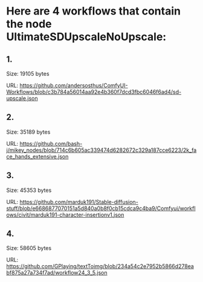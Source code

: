 # Here are 4 workflows that contain the node UltimateSDUpscaleNoUpscale:

## 1. 

Size: 19105 bytes

URL: https://github.com/andersosthus/ComfyUI-Workflows/blob/c3b784a56014aa92e4b360f7dcd3fbc6046f6ad4/sd-upscale.json

## 2. 

Size: 35189 bytes

URL: https://github.com/bash-j/mikey_nodes/blob/714c6b605ac339474d6282672c329a187cce6223/2k_face_hands_extensive.json

## 3. 

Size: 45353 bytes

URL: https://github.com/marduk191/Stable-diffusion-stuff/blob/e6686877070151a5d840a0b8f0cb15cdca9c4ba9/Comfyui/workflows/civit/marduk191-character-insertionv1.json

## 4. 

Size: 58605 bytes

URL: https://github.com/GPlaying/textToimg/blob/234a54c2e7952b5866d278eabf875a27a734f7ad/workflow24_3_5.json

